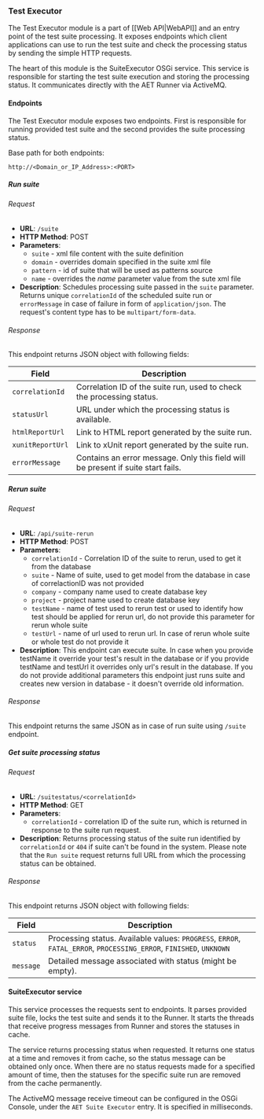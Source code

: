 ### Test Executor

The Test Executor module is a part of [[Web API|WebAPI]] and an entry point of the test suite processing. It exposes endpoints which client applications can use to run the test suite and check the processing status by sending the simple HTTP requests.

The heart of this module is the SuiteExecutor OSGi service. This service is responsible for starting the test suite execution and storing the processing status. It communicates directly with the AET Runner via ActiveMQ.

#### Endpoints

The Test Executor module exposes two endpoints. First is responsible for running provided test suite and the second provides the suite processing status.

Base path for both endpoints:

`http://<Domain_or_IP_Address>:<PORT>`

##### Run suite

###### Request

* **URL**: `/suite`
* **HTTP Method**: POST
* **Parameters**:
    * `suite` - xml file content with the suite definition
    * `domain` - overrides domain specified in the suite xml file
    * `pattern` - id of suite that will be used as patterns source
    * `name` - overrides the *name* parameter value from the sute xml file
* **Description**: Schedules processing suite passed in the `suite` parameter.
Returns unique `correlationId` of the scheduled suite run or `errorMessage` in case of
failure in form of `application/json`. The request's content type has to be `multipart/form-data`.

###### Response

This endpoint returns JSON object with following fields:

| Field            | Description |
| --------------   | ----------- |
| `correlationId`  | Correlation ID of the suite run, used to check the processing status. |
| `statusUrl`      | URL under which the processing status is available. |
| `htmlReportUrl`  | Link to HTML report generated by the suite run.     |
| `xunitReportUrl` | Link to xUnit report generated by the suite run.    |
| `errorMessage`   | Contains an error message. Only this field will be present if suite start fails. |

##### Rerun suite

###### Request

* **URL**: `/api/suite-rerun`
* **HTTP Method**: POST
* **Parameters**:
    * `correlationId` - Correlation ID of the suite to rerun, used to get it from the database
    * `suite` - Name of suite, used to get model from the database in case of correlactionID was not provided
    * `company` - company name used to create database key
    * `project` - project name used to create database key
    * `testName` - name of test used to rerun test or used to identify how test should be applied for rerun url, do not provide this parameter for rerun whole suite
    * `testUrl` - name of url used to rerun url. In case of rerun whole suite or whole test do not provide it
* **Description**: This endpoint can execute suite. In case when you provide testName it override your test's result in the database or if you provide testName and testUrl it overrides only url's result in the database. If you do not provide additional parameters this endpoint just runs suite and creates new version in database - it doesn't override old information.

###### Response

This endpoint returns the same JSON as in case of run suite using `/suite` endpoint.

##### Get suite processing status

###### Request

* **URL**: `/suitestatus/<correlationId>`
* **HTTP Method**: GET
* **Parameters**:
    * `correlationId` - correlation ID of the suite run, which is returned in response to the suite run request.
* **Description**: Returns processing status of the suite run identified by `correlationId` or `404` if suite can't be found in the system.
Please note that the `Run suite` request returns full URL from which the processing status can be obtained.

###### Response

This endpoint returns JSON object with following fields:

| Field            | Description |
| --------------   | ----------- |
| `status`  | Processing status. Available values: `PROGRESS`, `ERROR`, `FATAL_ERROR`, `PROCESSING_ERROR`, `FINISHED`, `UNKNOWN` |
| `message` | Detailed message associated with status (might be empty). |

#### SuiteExecutor service

This service processes the requests sent to endpoints. It parses provided suite file, locks the test suite and sends it to the Runner. It starts the threads that receive progress messages from Runner and stores the statuses in cache.

The service returns processing status when requested. It returns one status at a time and removes it from cache, so the status message can be obtained only once. When there are no status requests made for a specified amount of time, then the statuses for the specific suite run are removed from the cache permanently.

The ActiveMQ message receive timeout can be configured in the OSGi Console, under the `AET Suite Executor` entry. It is specified in milliseconds.